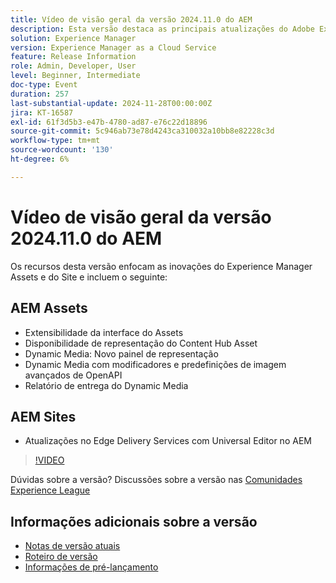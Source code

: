 ```yaml
---
title: Vídeo de visão geral da versão 2024.11.0 do AEM
description: Esta versão destaca as principais atualizações do Adobe Experience Manager (AEM) Sites e do Assets, incluindo extensibilidade aprimorada da interface, novas opções de representação, modificadores de imagem avançados e melhorias no Edge Delivery Services com o Editor universal no AEM.
solution: Experience Manager
version: Experience Manager as a Cloud Service
feature: Release Information
role: Admin, Developer, User
level: Beginner, Intermediate
doc-type: Event
duration: 257
last-substantial-update: 2024-11-28T00:00:00Z
jira: KT-16587
exl-id: 61f3d5b3-e47b-4780-ad87-e76c22d18896
source-git-commit: 5c946ab73e78d4243ca310032a10bb8e82228c3d
workflow-type: tm+mt
source-wordcount: '130'
ht-degree: 6%

---
```


# Vídeo de visão geral da versão 2024.11.0 do AEM

Os recursos desta versão enfocam as inovações do Experience Manager Assets e do Site e incluem o seguinte:

## AEM Assets

* Extensibilidade da interface do Assets&#x200B;
* Disponibilidade de representação do Content Hub Asset&#x200B;
* Dynamic Media: Novo painel de representação&#x200B;
* Dynamic Media com modificadores e predefinições de &#x200B;imagem avançados de OpenAPI&#x200B;
* Relatório de entrega do Dynamic Media&#x200B;

## AEM Sites

* Atualizações no Edge Delivery Services com &#x200B;Universal Editor no AEM

>[!VIDEO](https://video.tv.adobe.com/v/3440920/?learn=on&enablevpops)

Dúvidas sobre a versão?  Discussões sobre a versão nas [Comunidades Experience League](https://adobe.ly/3ZKpM0u)

## Informações adicionais sobre a versão

* [Notas de versão atuais](https://experienceleague.adobe.com/docs/experience-manager-cloud-service/content/release-notes/home.html?lang=pt-BR)
* [Roteiro de versão](https://experienceleague.adobe.com/docs/experience-manager-release-information/aem-release-updates/update-releases-roadmap.html?lang=pt-BR)
* [Informações de pré-lançamento](https://experienceleague.adobe.com/docs/experience-manager-cloud-service/content/release-notes/prerelease.html?lang=pt-BR)

